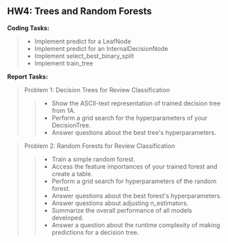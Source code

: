 ## HW4: Trees and Random Forests

**Coding Tasks:**
> * Implement predict for a LeafNode
> * Implement predict for an InternalDecisionNode
> * Implement select_best_binary_split
> * Implement train_tree

**Report Tasks:**
> Problem 1: Decision Trees for Review Classification
>> * Show the ASCII-text representation of trained decision tree from 1A.
>> * Perform a grid search for the hyperparameters of your DecisionTree.
>> * Answer questions about the best tree's hyperparameters.

> Problem 2: Random Forests for Review Classification
>> * Train a simple random forest.
>> * Access the feature importances of your trained forest and create a table.
>> * Perform a grid search for hyperparameters of the random forest.
>> * Answer questions about the best forest's hyperparameters.
>> * Answer questions about adjusting n_estimators.
>> * Summarize the overall performance of all models developed.
>> * Answer a question about the runtime complexity of making predictions for a decision tree.

